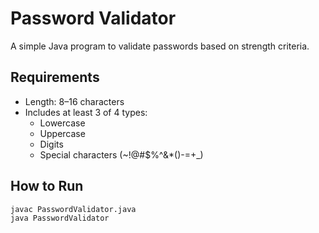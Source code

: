 # Password Validator

A simple Java program to validate passwords based on strength criteria.

## Requirements
- Length: 8–16 characters
- Includes at least 3 of 4 types:
  - Lowercase
  - Uppercase
  - Digits
  - Special characters (~!@#$%^&*()-=+_)

## How to Run
```bash
javac PasswordValidator.java
java PasswordValidator
